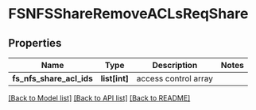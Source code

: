 # FSNFSShareRemoveACLsReqShare

## Properties
Name | Type | Description | Notes
------------ | ------------- | ------------- | -------------
**fs_nfs_share_acl_ids** | **list[int]** | access control array | 

[[Back to Model list]](../README.md#documentation-for-models) [[Back to API list]](../README.md#documentation-for-api-endpoints) [[Back to README]](../README.md)


